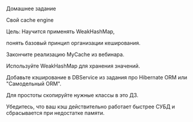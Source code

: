 Домашнее задание

Свой cache engine

Цель: Научится применять WeakHashMap,

понять базовый принцип организации кеширования.

Закончите реализацию MyCache из вебинара.

Используйте WeakHashMap для хранения значений.


Добавьте кэширование в DBService из задания про Hibernate ORM или "Самодельный ORM".

Для простоты скопируйте нужные классы в это ДЗ.

Убедитесь, что ваш кэш действительно работает быстрее СУБД и сбрасывается при недостатке памяти. 